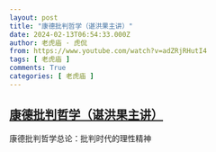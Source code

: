 ```yaml
---
layout: post
title: "康德批判哲学（谌洪果主讲）"
date: 2024-02-13T06:54:33.000Z
author: 老虎庙 · 虎侃
from: https://www.youtube.com/watch?v=adZRjRHutI4
tags: [ 老虎庙 ]
comments: True
categories: [ 老虎庙 ]
---
```

<!--1707807273000-->
[康德批判哲学（谌洪果主讲）](https://www.youtube.com/watch?v=adZRjRHutI4)
------

<div>
康德批判哲学总论：批判时代的理性精神
</div>
